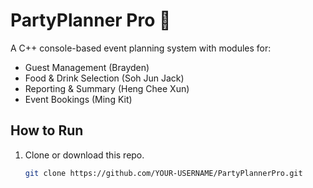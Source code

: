 # PartyPlanner Pro 🎉

A C++ console-based event planning system with modules for:
- Guest Management (Brayden)
- Food & Drink Selection (Soh Jun Jack)
- Reporting & Summary (Heng Chee Xun)
- Event Bookings (Ming Kit)

## How to Run
1. Clone or download this repo.
   ```bash
   git clone https://github.com/YOUR-USERNAME/PartyPlannerPro.git
